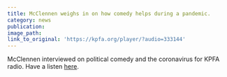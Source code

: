 ```yaml
---
title: McClennen weighs in on how comedy helps during a pandemic.
category: news
publication:
image_path:
link_to_original: 'https://kpfa.org/player/?audio=333144'
---
```


McClennen interviewed on political comedy and the coronavirus for KPFA radio. Have a listen [here](https://kpfa.org/player/?audio=333144).